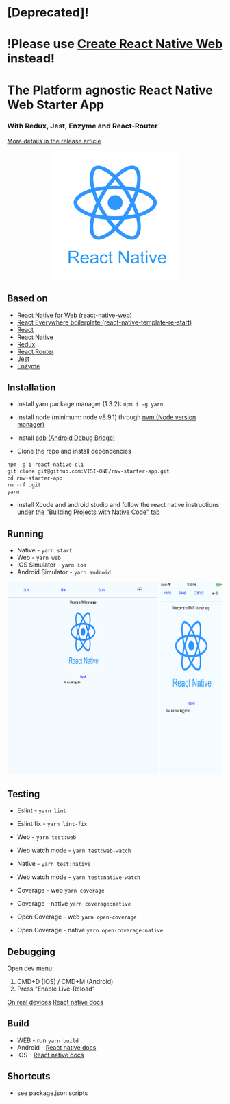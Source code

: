 # [Deprecated]!
# !Please use [Create React Native Web](https://www.npmjs.com/package/create-react-native-web-app) instead!


# The Platform agnostic React Native Web Starter App
### With Redux, Jest, Enzyme and React-Router

[More details in the release article](https://medium.com/@Or_yoffe/building-a-platform-agnostic-app-react-native-and-web-c0e82cbdda8)

<p align="center">
<img src="https://raw.githubusercontent.com/VISI-ONE/rnw-starter-app/master/src/assets/logo.png">
</p>

## Based on
- [React Native for Web (react-native-web)](https://github.com/necolas/react-native-web)
- [React Everywhere boilerplate (react-native-template-re-start)](https://github.com/react-everywhere/re-start)
- [React](https://reactjs.org/)
- [React Native](http://facebook.github.io/react-native/)
- [Redux](https://redux.js.org/)
- [React Router](https://reacttraining.com/react-router/native/)
- [Jest](https://facebook.github.io/jest/)
- [Enzyme](http://airbnb.io/enzyme/)

## Installation

- Install yarn package manager (1.3.2): `npm i -g yarn`
- Install node (minimum: node v8.9.1) through [nvm (Node version manager)](https://github.com/creationix/nvm)
- Install [adb (Android Debug Bridge)](https://developer.android.com/studio/releases/platform-tools.html)


- Clone the repo and install dependencies
```
npm -g i react-native-cli
git clone git@github.com:VISI-ONE/rnw-starter-app.git
cd rnw-starter-app
rm -rf .git
yarn
```

- install Xcode and android studio and follow the react native instructions [under the "Building Projects with Native Code" tab](http://facebook.github.io/react-native/docs/getting-started.html)

## Running

- Native - `yarn start`
- Web - `yarn web`
- IOS Simulator - `yarn ios`
- Android Simulator - `yarn android`

<p align="center">
<img src="https://raw.githubusercontent.com/VISI-ONE/rnw-starter-app/master/src/assets/desktop.png" height="450"  width="70%">
<img src="https://raw.githubusercontent.com/VISI-ONE/rnw-starter-app/master/src/assets/ios.png" height="450"  width="29%">
</p>

## Testing

- Eslint - `yarn lint`
- Eslint fix - `yarn lint-fix`
- Web - `yarn test:web`

- Web watch mode - `yarn test:web-watch`

- Native - `yarn test:native`

- Web watch mode - `yarn test:native-watch`

- Coverage - web `yarn coverage`
- Coverage - native `yarn coverage:native`
- Open Coverage - web `yarn open-coverage`
- Open Coverage - native `yarn open-coverage:native`

## Debugging

Open dev menu:
1. CMD+D (IOS) / CMD+M (Android)
2. Press "Enable Live-Reload"

[On real devices](http://facebook.github.io/react-native/releases/0.49/docs/running-on-device.html)
[React native docs](http://facebook.github.io/react-native/docs/debugging.html)


## Build
- WEB - run `yarn build`
- Android - [React native docs](http://facebook.github.io/react-native/releases/0.49/docs/signed-apk-android.html)
- IOS - [React native docs](http://facebook.github.io/react-native/releases/0.49/docs/running-on-device.html#building-your-app-for-production)


## Shortcuts
- see package.json scripts
